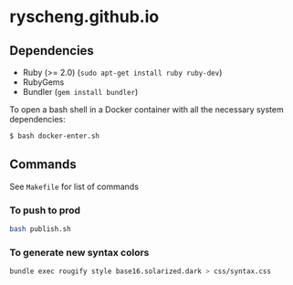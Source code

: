 ryscheng.github.io
==================

## Dependencies
- Ruby (>= 2.0) (`sudo apt-get install ruby ruby-dev`)
- RubyGems 
- Bundler (`gem install bundler`)

To open a bash shell in a Docker container with all the necessary system dependencies:
```bash
$ bash docker-enter.sh
```

## Commands
See `Makefile` for list of commands

### To push to prod

```bash
bash publish.sh
```

### To generate new syntax colors

```bash
bundle exec rougify style base16.solarized.dark > css/syntax.css
```

